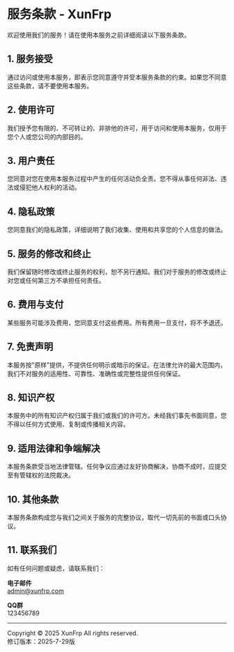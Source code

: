 # 服务条款 - XunFrp

欢迎使用我们的服务！请在使用本服务之前详细阅读以下服务条款。

## 1. 服务接受
通过访问或使用本服务，即表示您同意遵守并受本服务条款的约束。如果您不同意这些条款，请不要使用本服务。

## 2. 使用许可
我们授予您有限的、不可转让的、非排他的许可，用于访问和使用本服务，仅用于您个人或您公司的内部目的。

## 3. 用户责任
您同意对您在使用本服务过程中产生的任何活动负全责。您不得从事任何非法、违法或侵犯他人权利的活动。

## 4. 隐私政策
您同意我们的隐私政策，详细说明了我们收集、使用和共享您的个人信息的做法。

## 5. 服务的修改和终止
我们保留随时修改或终止服务的权利，恕不另行通知。我们对于服务的修改或终止对您或任何第三方不承担任何责任。

## 6. 费用与支付
某些服务可能涉及费用，您同意支付这些费用。所有费用一旦支付，将不予退还。

## 7. 免责声明
本服务按"原样"提供，不提供任何明示或暗示的保证。在法律允许的最大范围内，我们不对服务的适用性、可靠性、准确性或完整性提供任何保证。

## 8. 知识产权
本服务中的所有知识产权归属于我们或我们的许可方。未经我们事先书面同意，您不得以任何方式使用、复制或传播相关内容。

## 9. 适用法律和争端解决
本服务条款受当地法律管辖。任何争议应通过友好协商解决，协商不成时，应提交至有管辖权的法院裁决。

## 10. 其他条款
本服务条款构成您与我们之间关于服务的完整协议，取代一切先前的书面或口头协议。

## 11. 联系我们
如有任何问题或疑虑，请联系我们：

**电子邮件**  
admin@xunfrp.com

**QQ群**  
123456789

---
Copyright © 2025 XunFrp All rights reserved.  
修订版本：2025-7-29版
